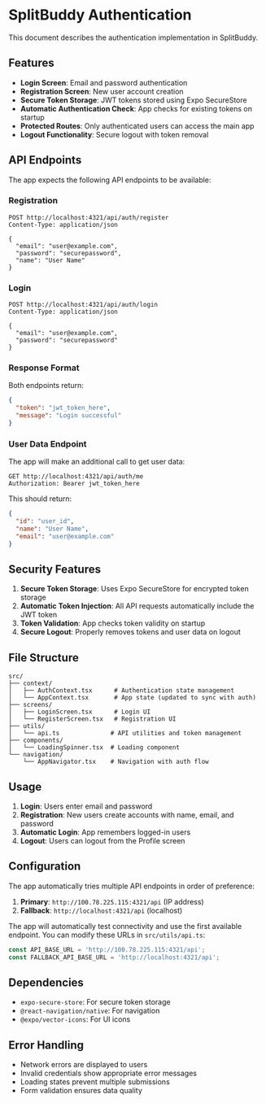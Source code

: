 # SplitBuddy Authentication

This document describes the authentication implementation in SplitBuddy.

## Features

- **Login Screen**: Email and password authentication
- **Registration Screen**: New user account creation
- **Secure Token Storage**: JWT tokens stored using Expo SecureStore
- **Automatic Authentication Check**: App checks for existing tokens on startup
- **Protected Routes**: Only authenticated users can access the main app
- **Logout Functionality**: Secure logout with token removal

## API Endpoints

The app expects the following API endpoints to be available:

### Registration
```
POST http://localhost:4321/api/auth/register
Content-Type: application/json

{
  "email": "user@example.com",
  "password": "securepassword",
  "name": "User Name"
}
```

### Login
```
POST http://localhost:4321/api/auth/login
Content-Type: application/json

{
  "email": "user@example.com",
  "password": "securepassword"
}
```

### Response Format
Both endpoints return:
```json
{
  "token": "jwt_token_here",
  "message": "Login successful"
}
```

### User Data Endpoint
The app will make an additional call to get user data:
```
GET http://localhost:4321/api/auth/me
Authorization: Bearer jwt_token_here
```

This should return:
```json
{
  "id": "user_id",
  "name": "User Name",
  "email": "user@example.com"
}
```

## Security Features

1. **Secure Token Storage**: Uses Expo SecureStore for encrypted token storage
2. **Automatic Token Injection**: All API requests automatically include the JWT token
3. **Token Validation**: App checks token validity on startup
4. **Secure Logout**: Properly removes tokens and user data on logout

## File Structure

```
src/
├── context/
│   ├── AuthContext.tsx      # Authentication state management
│   └── AppContext.tsx       # App state (updated to sync with auth)
├── screens/
│   ├── LoginScreen.tsx      # Login UI
│   └── RegisterScreen.tsx   # Registration UI
├── utils/
│   └── api.ts              # API utilities and token management
├── components/
│   └── LoadingSpinner.tsx  # Loading component
└── navigation/
    └── AppNavigator.tsx    # Navigation with auth flow
```

## Usage

1. **Login**: Users enter email and password
2. **Registration**: New users create accounts with name, email, and password
3. **Automatic Login**: App remembers logged-in users
4. **Logout**: Users can logout from the Profile screen

## Configuration

The app automatically tries multiple API endpoints in order of preference:

1. **Primary**: `http://100.78.225.115:4321/api` (IP address)
2. **Fallback**: `http://localhost:4321/api` (localhost)

The app will automatically test connectivity and use the first available endpoint. You can modify these URLs in `src/utils/api.ts`:

```typescript
const API_BASE_URL = 'http://100.78.225.115:4321/api';
const FALLBACK_API_BASE_URL = 'http://localhost:4321/api';
```

## Dependencies

- `expo-secure-store`: For secure token storage
- `@react-navigation/native`: For navigation
- `@expo/vector-icons`: For UI icons

## Error Handling

- Network errors are displayed to users
- Invalid credentials show appropriate error messages
- Loading states prevent multiple submissions
- Form validation ensures data quality
